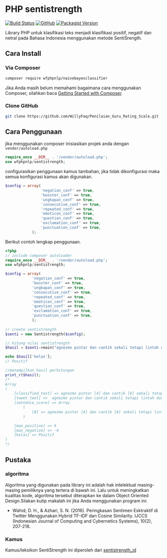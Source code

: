 # PHP sentistrength

[![Build Status](https://travis-ci.org/WillyFaq/sentistrength.svg?branch=master)](https://travis-ci.org/WillyFaq/sentistrength)
[![GitHub](https://img.shields.io/github/license/WillyFaq/sentistrength)]()
[![Packagist Version](https://img.shields.io/packagist/v/wfphpnlp/sentistrength)](https://packagist.org/packages/wfphpnlp/sentistrength)

Library PHP untuk klasifikasi teks menjadi klasifikasi positif, negatif dan netral pada Bahasa Indonesia menggunakan metode SentiSrength.

## Cara Install
### Via Composer
```bash
composer require wfphpnlp/naivebayesclassifier
```
Jika Anda masih belum memahami bagaimana cara menggunakan Composer, silahkan baca [Getting Started with Composer](https://getcomposer.org/doc/00-intro.md).
### Clone GitHub
```bash
git clone https://github.com/WillyFaq/Penilaian_Guru_Rating_Scale.git
```
## Cara Penggunaan
jika menggunakan composer inisiasikan projek anda dengan `vendor/autoload.php`
```php
require_once __DIR__ . '/vendor/autoload.php';
use wfphpnlp/sentistrength;
```
configurasikan penggunaan kamus tambahan, jika tidak dikonfigurasi maka semua konfigurasi kamus akan digunakan.
```php
$config = array(
    			'negation_conf' => true,
    			'booster_conf' => true,
    			'ungkapan_conf' => true,
    			'consecutive_conf' => true,
    			'repeated_conf' => true,
    			'emoticon_conf' => true,
    			'question_conf' => true,
    			'exclamation_conf' => true,
    			'punctuation_conf' => true,
			);
```
Berikut contoh lengkap penggunaan.
```php
<?php
// include composer autoloader
require_once __DIR__ . '/vendor/autoload.php';
use wfphpnlp/sentistrength;

$config = array(
			'negation_conf' => true,
			'booster_conf' => true,
			'ungkapan_conf' => true,
			'consecutive_conf' => true,
			'repeated_conf' => true,
			'emoticon_conf' => true,
			'question_conf' => true,
			'exclamation_conf' => true,
			'punctuation_conf' => true,
			);
			
// create sentistrength
$senti = new Sentistrength($config);

// hitung nilai sentistrength
$hasil = $senti->main("agnezmo pintar dan cantik sekali tetapi lintah darat :)");

echo $hasil['kelas'];
// Positif

//menampilkan hasil perhitungan
print_r($hasil);
/*
Array
(
    [classified_text] => agnezmo pintar [4] dan cantik [6] sekali tetapi lintah darat [-4] :) [3]
    [tweet_text] =>  agnezmo pintar dan cantik sekali tetapi lintah darat :)
    [sentence_score] => Array
        (
            [0] => agnezmo pintar [4] dan cantik [6] sekali tetapi lintah darat [-4] :) [3]
        )

    [max_positive] => 6
    [max_negative] => -4
    [kelas] => Positif
)
*/
```
## Pustaka
### algoritma
Algoritma yang digunakan pada library ini adalah hak intelektual masing-masing pemiliknya yang tertera di bawah ini. Lalu untuk meningkatkan kualitas kode, algoritma tersebut diterapkan ke dalam Object Oriented Design.Silakan kutip makalah ini jika Anda menggunakan program ini:
- Wahid, D. H., & Azhari, S. N. (2016). Peringkasan Sentimen Esktraktif di Twitter Menggunakan Hybrid TF-IDF dan Cosine Similarity. IJCCS (Indonesian Journal of Computing and Cybernetics Systems), 10(2), 207-218.
### Kamus
Kamus/leksikon SentiStrength ini diperoleh dari [sentistrength_id](https://github.com/masdevid/sentistrength_id)
